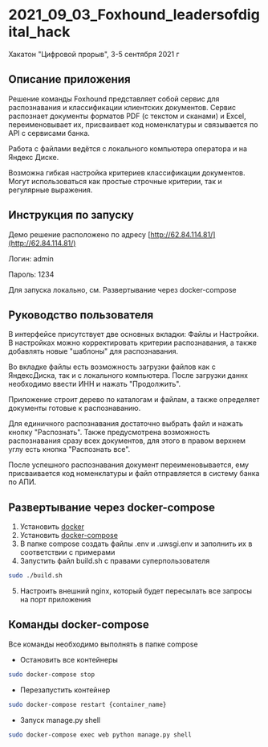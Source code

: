 # 2021_09_03_Foxhound_leadersofdigital_hack
Хакатон "Цифровой прорыв", 3-5 сентября 2021 г

## Описание приложения

Решение команды Foxhound представляет собой сервис для распознавания и классификации клиентских документов. Сервис распознает документы форматов PDF (с текстом и сканами) и Excel, переименовывает их, присваивает код номенклатуры и связывается по API с сервисами банка.

Работа с файлами ведётся с локального компьютера оператора и на Яндекс Диске.

Возможна гибкая настройка критериев классификации документов. Могут использоваться как простые строчные критерии, так и регулярные выражения.

## Инструкция по запуску
Демо решение расположено по адресу [http://62.84.114.81/](http://62.84.114.81/)

Логин: admin

Пароль: 1234

Для запуска локально, см. Развертывание через docker-compose

## Руководство пользователя
В интерфейсе присутствует две основных вкладки: Файлы и Настройки. В настройках можно корректировать критерии распознавания, а также добавлять новые "шаблоны" для распознавания.

Во вкладке файлы есть возможность загрузки файлов как с ЯндексДиска, так и с локального компьютера. После загрузки даннх необходимо ввести ИНН и нажать "Продолжить".

Приложение строит дерево по каталогам и файлам, а также определяет документы готовые к распознаванию.

Для единичного распознавания достаточно выбрать файл и нажать кнопку "Распознать". Также предусмотрена возможность распознавания сразу всех документов, для этого в правом верхнем углу есть кнопка "Распознать все".

После успешного распознавания документ переименовывается, ему присваивается код номенклатуры и файл отправляется в систему банка по АПИ.

## Развертывание через docker-compose
1. Установить [docker](https://docs.docker.com/engine/install/ubuntu/)
2. Установить [docker-compose](https://docs.docker.com/compose/install/)
3. В папке compose создать файлы .env и .uwsgi.env и заполнить их в соответствии с примерами
4. Запустить файл build.sh с правами суперпользователя
```bash
sudo ./build.sh
```
5. Настроить внешний nginx, который будет пересылать все запросы на порт приложения
## Команды docker-compose 
Все команды необходимо выполнять в папке compose
- Остановить все контейнеры
```bash
sudo docker-compose stop
```
- Перезапустить контейнер
```bash
sudo docker-compose restart {container_name}
```
- Запуск manage.py shell
```bash
sudo docker-compose exec web python manage.py shell
```
